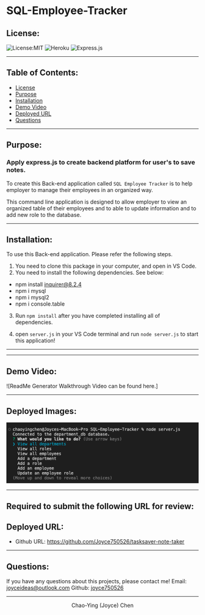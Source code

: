 # SQL-Employee-Tracker

## License:

![License:MIT](https://img.shields.io/badge/License-MIT-green)
![Heroku](https://img.shields.io/badge/Deploy%20to-Heroku-purple)
![Express.js](https://img.shields.io/badge/Express.js-Backend-yellowgreen)

---

## Table of Contents:

- [License](#license)
- [Purpose](#purpose)
- [Installation](#installation)
- [Demo Video](#demo-video)
- [Deployed URL](#deployed-url)
- [Questions](#questions)

---

## Purpose:

### Apply express.js to create backend platform for user's to save notes.

To create this Back-end application called `SQL Employee Tracker` is to help employer to manage their employees in an organized way.

This command line application is designed to allow employer to view an organized table of their employees and to able to update information and to add new role to the database.

---

## Installation:

To use this Back-end application. Please refer the following steps.

1. You need to clone this package in your computer, and open in VS Code.
2. You need to install the following dependencies. See below:

- npm install inquirer@8.2.4
- npm i mysql
- npm i mysql2
- npm i console.table

3. Run `npm install` after you have completed installing all of dependencies.

4. open `server.js` in your VS Code terminal and run `node server.js` to start this application!

---

---

## Demo Video:

![ReadMe Generator Walkthrough Video can be found here.]

---
## Deployed Images:

![Screenshots can be found here.](./assets/screenshots/1.png)

---

## Required to submit the following URL for review:

## Deployed URL:

- Github URL:
  https://github.com/Joyce750526/tasksaver-note-taker


---

## Questions:

If you have any questions about this projects, please contact me!
Email: [joyceideas@outlook.com](mailto:joyceideas@outlook.com)
Github: [joyce750526](https://github.com/joyce750526)

---

<p align= "center">Chao-Ying (Joyce) Chen</p>
